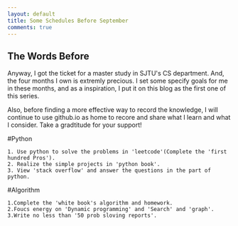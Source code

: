 ```yaml
---
layout: default
title: Some Schedules Before September 
comments: true
---
```


## The Words Before

   Anyway, I got the ticket for a master study in SJTU's CS department. And, the four months I own is extremly precious. I set some specify goals for me in these months, and as a inspiration, I put it on this blog as the first one of this series.
    
   Also, before finding a more effective way to record the knowledge, I will continue to use github.io as home to recore and share what I learn and what I consider. Take a gradtitude for your support!

#Python
```
1. Use python to solve the problems in 'leetcode'(Complete the 'first hundred Pros').
2. Realize the simple projects in 'python book'.
3. View 'stack overflow' and answer the questions in the part of python.
```

#Algorithm
```
1.Complete the 'white book's algorithm and homework.
2.Foucs energy on 'Dynamic programming' and 'Search' and 'graph'.
3.Write no less than '50 prob sloving reports'.
```
